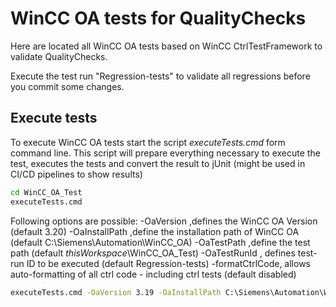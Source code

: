 # WinCC OA tests for QualityChecks

Here are located all WinCC OA tests based on WinCC CtrlTestFramework to validate QualityChecks.

Execute the test run "Regression-tests" to validate all regressions before you commit some changes.

## Execute tests

To execute WinCC OA tests start the script *executeTests.cmd* form command line.
This script will prepare everything necessary to execute the test, executes the tests and convert the result to jUnit (might be used in CI/CD pipelines to show results)

``` bat
cd WinCC_OA_Test
executeTests.cmd
```

Following options are possible:
-OaVersion ,defines the WinCC OA Version (default 3.20)
-OaInstallPath ,define the installation path of WinCC OA (default C:\Siemens\Automation\WinCC_OA\)
-OaTestPath ,define the test path (default *thisWorkspace*\WinCC_OA_Test\)
-OaTestRunId , defines test-run ID to be executed (default Regression-tests)
-formatCtrlCode, allows auto-formatting of all ctrl code - including ctrl tests (default disabled)

``` bat
executeTests.cmd -OaVersion 3.19 -OaInstallPath C:\Siemens\Automation\WinCC_OA\ -OaTestPath C:\ws\Siemens\CtrlppCheck\WinCC_OA_Test\ -OaTestRunId Regression-tests
```
